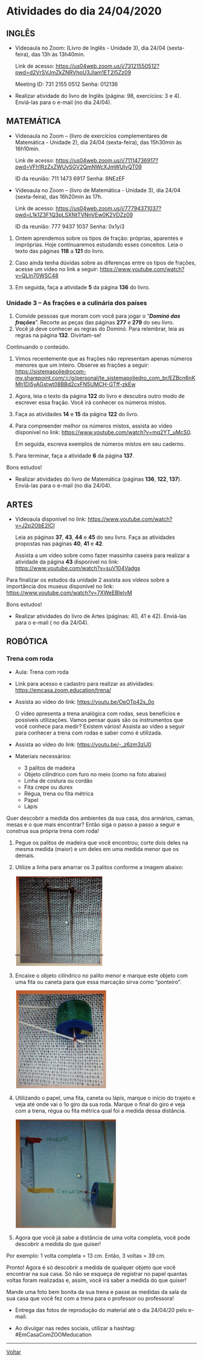 # Atividades do dia 24/04/2020

## INGLÊS

* Videoaula no Zoom: (Livro de Inglês - Unidade 3), dia 24/04 (sexta-feira), das 13h às 13h40min.

  Link de acesso:
<https://us04web.zoom.us/j/73121550512?pwd=d2VrSVJmZkZNRVhpU3JIam1ET2I5Zz09>


    Meeting ID: 731 2155 0512
    Senha: 012136

* Realizar atividade do livro de Inglês (página: 98, exercícios: 3 e 4). Enviá-las para o e-mail (no dia
24/04).

## MATEMÁTICA

* Videoaula no Zoom – (livro de exercícios complementares de Matemática - Unidade 2), dia 24/04
(sexta-feira), das 15h30min às 16h10min.

  Link de acesso: <https://us04web.zoom.us/j/71114736917?pwd=VFh1RzZxZWUySGV2QmNWcXJmWUIyQT09>


    ID da reunião: 711 1473 6917
    Senha: 8NEzEF

* Videoaula no Zoom – (livro de Matemática - Unidade 3), dia 24/04 (sexta-feira), das 16h20min às
17h.

  Link de acesso: https://us04web.zoom.us/j/77794371037?pwd=L1k1Z3F1Q3pLSXNtTVNnVEw0K2VDZz09

    ID da reunião: 777 9437 1037
    Senha: 0x1yi3

1) Ontem aprendemos sobre os tipos de fração: próprias, aparentes e impróprias. Hoje continuaremos
estudando esses conceitos. Leia o texto das páginas **118** a **121** do livro.

2) Caso ainda tenha dúvidas sobre as diferenças entre os tipos de frações, acesse um vídeo no link a
seguir: <https://www.youtube.com/watch?v=QLln70WSC48>

3) Em seguida, faça a atividade **5** da página **136** do livro.

### Unidade 3 – As frações e a culinária dos países

1) Convide pessoas que moram com você para jogar o “***Dominó das frações***”. Recorte as peças das
páginas **277** e **279** do seu livro.
2) Você já deve conhecer as regras do Dominó. Para relembrar, leia as regras na página **132**. Divirtam-se!

Continuando o conteúdo.

1) Vimos recentemente que as frações não representam apenas números menores que um inteiro.
Observe as frações a seguir:
<https://sistemapoliedrocom-my.sharepoint.com/:i:/g/personal/te_sistemapoliedro_com_br/EZBcn6nKMh1Di5yAGstwt08BBd2cxFN5UMCH-GTff-zkEw>
2) Agora, leia o texto da página **122** do livro e descubra outro modo de escrever essa fração. Você irá conhecer os números mistos.
3) Faça as atividades **14** e **15** da página **122** do livro.
4) Para compreender melhor os números mistos, assista ao vídeo disponível no link:
<https://www.youtube.com/watch?v=mq2YT_uMcS0>.

   Em seguida, escreva exemplos de números mistos em seu caderno.

5) Para terminar, faça a atividade **6** da página **137**.

Bons estudos!

* Realizar atividades do livro de Matemática (páginas **136**, **122**, **137**). Enviá-las para o e-mail (no dia 24/04).

## ARTES

* Videoaula disponivel no link: <https://www.youtube.com/watch?v=J2p2ObE2ICI>

  Leia as páginas **37**, **43**, **44** e **45** do seu livro. Faça as atividades propostas nas páginas **40**, **41** e **42**.
  
  Assista a um vídeo sobre como fazer massinha caseira para realizar a atividade da página **43** disponível no link: <https://www.youtube.com/watch?v=suV104Vadgs>

Para finalizar os estudos da unidade 2 assista aos vídeos sobre a importância dos museus disponível
no link: <https://www.youtube.com/watch?v=7XWeEBIeIvM>

Bons estudos!

* Realizar atividades do livro de Artes (páginas: 40, 41 e 42). Enviá-las para o e-mail ( no dia 24/04).

## ROBÓTICA

### Trena com roda

* Aula: Trena com roda

* Link para acesso e cadastro para realizar as atividades: https://emcasa.zoom.education/trena/

* Assista ao vídeo do link: <https://youtu.be/OeOTp42s_0o>

  O vídeo apresenta a trena analógica com rodas, seus benefícios e possíveis utilizações.
Vamos pensar quais são os instrumentos que você conhece para medir? Existem vários! Assista ao
vídeo a seguir para conhecer a trena com rodas e saber como é utilizada.

* Assista ao vídeo do link: <https://youtu.be/-_z6zm3zlJ0>

* Materiais necessários:
    * 3 palitos de madeira
    * Objeto cilíndrico com furo no meio (como na foto abaixo)
    * Linha de costura ou cordão
    * Fita crepe ou durex
    * Régua, trena ou fita métrica
    * Papel
    * Lápis

Quer descobrir a medida dos ambientes da sua casa, dos armários, camas, mesas e o que mais
encontrar? Então siga o passo a passo a seguir e construa sua própria trena com roda!

1. Pegue os palitos de madeira que você encontrou; corte dois deles na mesma medida (maior) e um
deles em uma medida menor que os demais.
2. Utilize a linha para amarrar os 3 palitos conforme a imagem abaixo:

   ![Img1](../imgs/robotica_20200423_1.png)

3. Encaixe o objeto cilíndrico no palito menor e marque este objeto com uma fita ou caneta para que essa marcação sirva como “ponteiro”.

   ![Img2](../imgs/robotica_20200423_2.png)

4. Utilizando o papel, uma fita, caneta ou lápis, marque o início do trajeto e veja até onde vai o 1o giro da sua roda. Marque o final do giro e veja com a trena, régua ou fita métrica qual foi a medida dessa distância.

   ![Img3](../imgs/robotica_20200423_3.png)

5. Agora que você já sabe a distância de uma volta completa, você pode descobrir a medida do que quiser!

Por exemplo: 1 volta completa = 13 cm. Então, 3 voltas = 39 cm.

Pronto! Agora é só descobrir a medida de qualquer objeto que você encontrar na sua casa. Só não se esqueça de registrar no papel quantas voltas foram realizadas e, assim, você irá saber a medida do que quiser!

Mande uma foto bem bonita da sua trena e passe as medidas da sala da sua casa que você fez com a trena para o professor ou professora!

* Entrega das fotos de reprodução do material até o dia 24/04/20 pelo e-mail.

* Ao divulgar nas redes sociais, utilizar a hashtag: #EmCasaComZOOMeducation


---

[Voltar](index.md)
